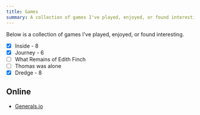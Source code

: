 ```yaml
---
title: Games
summary: A collection of games I've played, enjoyed, or found interesting.
---
```


Below is a collection of games I've played, enjoyed, or found interesting.

- [X] Inside - 8
- [X] Journey - 6
- [ ] What Remains of Edith Finch
- [ ] Thomas was alone
- [X] Dredge - 8

## Online

- [Generals.io](https://generals.io/)


